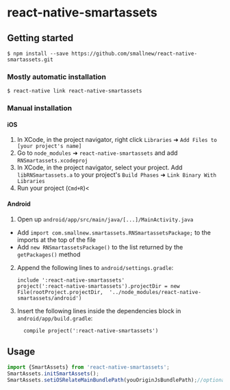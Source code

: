 
# react-native-smartassets

## Getting started

`$ npm install --save https://github.com/smallnew/react-native-smartassets.git`

### Mostly automatic installation

`$ react-native link react-native-smartassets`

### Manual installation


#### iOS

1. In XCode, in the project navigator, right click `Libraries` ➜ `Add Files to [your project's name]`
2. Go to `node_modules` ➜ `react-native-smartassets` and add `RNSmartassets.xcodeproj`
3. In XCode, in the project navigator, select your project. Add `libRNSmartassets.a` to your project's `Build Phases` ➜ `Link Binary With Libraries`
4. Run your project (`Cmd+R`)<

#### Android

1. Open up `android/app/src/main/java/[...]/MainActivity.java`
  - Add `import com.smallnew.smartassets.RNSmartassetsPackage;` to the imports at the top of the file
  - Add `new RNSmartassetsPackage()` to the list returned by the `getPackages()` method
2. Append the following lines to `android/settings.gradle`:
  	```
  	include ':react-native-smartassets'
  	project(':react-native-smartassets').projectDir = new File(rootProject.projectDir, 	'../node_modules/react-native-smartassets/android')
  	```
3. Insert the following lines inside the dependencies block in `android/app/build.gradle`:
  	```
      compile project(':react-native-smartassets')
  	```


## Usage
```javascript
import {SmartAssets} from 'react-native-smartassets';
SmartAssets.initSmartAssets();
SmartAssets.setiOSRelateMainBundlePath(youOriginJsBundlePath);//optional

```
  